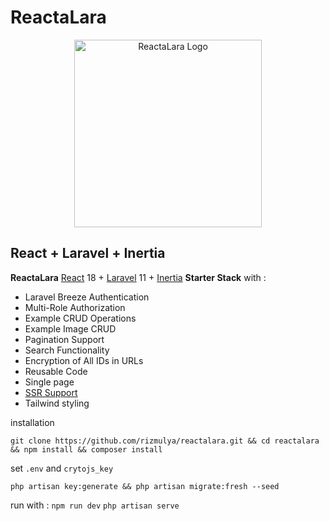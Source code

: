 # ReactaLara

<div align="center">
<img src="https://github.com/rizmulya/ReactaLara/assets/122626344/3a36ccfb-50e4-44e1-a758-63a3fe740895" width="300px" alt="ReactaLara Logo">
</div>

## React + Laravel + Inertia

<b>ReactaLara</b> [React](https://react.dev/) 18 + [Laravel](https://laravel.com/) 11 + [Inertia](https://inertiajs.com/) <b>Starter Stack</b> with :

-   Laravel Breeze Authentication
-   Multi-Role Authorization
-   Example CRUD Operations
-   Example Image CRUD
-   Pagination Support
-   Search Functionality
-   Encryption of All IDs in URLs
-   Reusable Code
-   Single page
-   [SSR Support](https://inertiajs.com/server-side-rendering)
-   Tailwind styling


installation 
```
git clone https://github.com/rizmulya/reactalara.git && cd reactalara && npm install && composer install
```
set `.env` and `crytojs_key`

```
php artisan key:generate && php artisan migrate:fresh --seed 
```

run with :
`npm run dev`
`php artisan serve`
